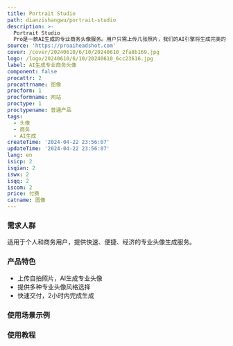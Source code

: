 ```yaml
---
title: Portrait Studio
path: dianzishangwu/portrait-studio
description: >-
  Portrait Studio
  Pro是一款AI生成的专业商务头像服务。用户只需上传几张照片，我们的AI引擎将生成完美的商务照片，适用于LinkedIn等场景，无需进行实际拍摄。价格实惠，仅需191美元起，支持14天退款保证。
source: 'https://proaiheadshot.com'
cover: /cover/20240610/6/10/20240610_2fa8b169.jpg
logo: /logo/20240610/6/10/20240610_6cc23616.jpg
label: AI生成专业商务头像
component: false
procattr: 2
procattrname: 图像
procform: 1
procformname: 网站
proctype: 1
proctypename: 普通产品
tags:
  - 头像
  - 商务
  - AI生成
createTime: '2024-04-22 23:56:07'
updateTime: '2024-04-22 23:56:07'
lang: en
isicp: 2
isqian: 2
iswx: 2
isqq: 2
iscom: 2
price: 付费
catname: 图像
---
```




### 需求人群
适用于个人和商务用户，提供快速、便捷、经济的专业头像生成服务。

### 产品特色
* 上传自拍照片，AI生成专业头像
* 提供多种专业头像风格选择
* 快速交付，2小时内完成生成

### 使用场景示例


### 使用教程


  
